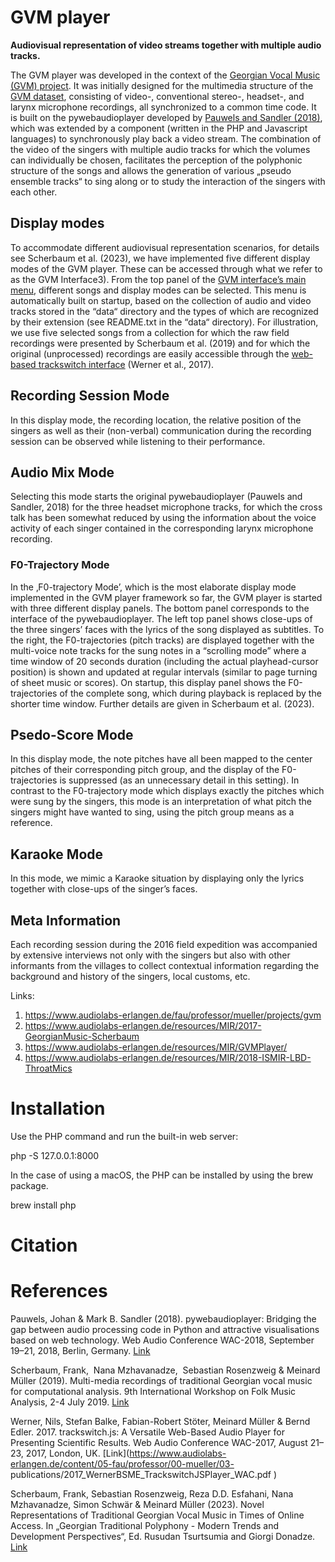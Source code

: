 # GVM player

**Audiovisual representation of video streams together with multiple audio tracks.**

The GVM player was developed in the context of the [Georgian Vocal Music (GVM) project](https://www.audiolabs-erlangen.de/fau/professor/mueller/projects/gvm). It was initially designed for the multimedia structure of the [GVM dataset](https://www.audiolabs-erlangen.de/resources/MIR/2017-GeorgianMusic-Scherbaum), consisting of video-, conventional stereo-, headset-, and larynx microphone recordings, all synchronized to a common time code. It is built on the pywebaudioplayer developed by [Pauwels and Sandler (2018)](https://github.com/resfahani/GVM-Interface#references), which was extended by a component (written in the PHP and Javascript languages) to synchronously play back a video stream. The combination of the video of the singers with multiple audio tracks for which  the volumes can individually be chosen, facilitates the perception of the polyphonic structure  of the songs and allows the generation of various „pseudo ensemble tracks“ to sing along or to study the interaction of the singers with each other.


## Display modes

To accommodate different audiovisual representation scenarios, for details see Scherbaum et al. (2023), we have implemented five different display modes of the GVM player. These can be accessed through what we refer to as the GVM Interface3).  From the top panel of the [GVM interface’s main menu](https://www.audiolabs-erlangen.de/resources/MIR/GVMPlayer/),  different songs and display modes can be selected.  This menu is automatically built on startup, based on the collection of audio and video tracks stored in the “data“ directory and the types of which are recognized by their extension (see README.txt in the “data“ directory).  For illustration, we use five selected songs from a collection for which the raw field recordings were presented by  Scherbaum et al. (2019) and for which the original (unprocessed) recordings are easily accessible through the [web-based trackswitch interface](https://www.audiolabs-erlangen.de/resources/MIR/2018-ISMIR-LBD-ThroatMics) (Werner et al., 2017).


## Recording Session Mode

In this display mode, the recording location, the relative position of the singers as well as their (non-verbal) communication during the recording session can be observed while listening to their performance.

## Audio Mix Mode

Selecting this mode starts the original pywebaudioplayer (Pauwels and Sandler, 2018) for the three headset microphone tracks, for which the cross talk has been somewhat reduced by using the information about the voice activity of each singer contained in the corresponding larynx microphone recording.

### F0-Trajectory Mode
In the ‚F0-trajectory Mode’, which is the most elaborate display mode implemented in the GVM player framework so far, the GVM player is started with three different display panels. The bottom panel corresponds to the interface of the pywebaudioplayer. The left top panel shows close-ups of the three singers’ faces with the lyrics of the song displayed as subtitles. To the right, the F0-trajectories (pitch tracks) are displayed together with the multi-voice note tracks for the sung notes in a “scrolling mode” where a time window of 20 seconds duration (including the actual playhead-cursor position) is shown and updated at regular intervals (similar to page turning of sheet music or scores). On startup, this display panel shows the F0-trajectories of the complete song, which during playback is replaced by the shorter time window. Further details are given in Scherbaum et al. (2023).

## Psedo-Score Mode

In this display mode, the note pitches have all been mapped to the center pitches of their corresponding pitch group, and the display of the F0-trajectories is suppressed (as an unnecessary detail in this setting). In contrast to the F0-trajectory mode which displays exactly the pitches which were sung by the singers, this mode is an interpretation of what pitch the singers might have wanted to sing, using the pitch group means as a reference.

## Karaoke Mode
In this mode, we mimic a Karaoke situation by displaying only the lyrics together with close-ups of the singer’s faces.

## Meta Information

Each recording session during the 2016 field expedition was accompanied by extensive interviews not only with the singers but also with other informants from the villages to collect contextual information regarding the background and history of the singers, local customs, etc.

Links:
1) https://www.audiolabs-erlangen.de/fau/professor/mueller/projects/gvm
2) https://www.audiolabs-erlangen.de/resources/MIR/2017-GeorgianMusic-Scherbaum
3) https://www.audiolabs-erlangen.de/resources/MIR/GVMPlayer/
4) https://www.audiolabs-erlangen.de/resources/MIR/2018-ISMIR-LBD-ThroatMics


# Installation
Use the PHP command and run the built-in web server:

php -S 127.0.0.1:8000

In the case of using a macOS, the PHP can be installed by using the brew package.

brew install php

# Citation

# References
Pauwels, Johan & Mark B. Sandler (2018). pywebaudioplayer: Bridging the gap between audio processing code in Python and attractive visualisations based on web technology. Web Audio Conference WAC-2018, September 19–21, 2018, Berlin, Germany.  [Link](https://webaudioconf.com/_data/papers/pdf/2018/2018_19.pdf)

Scherbaum, Frank,  Nana Mzhavanadze,  Sebastian Rosenzweig & Meinard Müller (2019). Multi-media recordings of traditional Georgian vocal music for computational analysis. 9th International Workshop on Folk Music Analysis, 2-4 July 2019. [Link](https://www.uni-potsdam.de/fileadmin/projects/soundscapelab/PapersMusic/2019/Scherbaum_etal_FMA2019_final.pdf)

Werner, Nils, Stefan Balke, Fabian-Robert Stöter, Meinard Müller & Bernd Edler. 2017. trackswitch.js: A Versatile Web-Based Audio Player for Presenting Scientific Results. Web Audio Conference WAC-2017, August 21–23, 2017, London, UK. [Link](https://www.audiolabs-erlangen.de/content/05-fau/professor/00-mueller/03- publications/2017_WernerBSME_TrackswitchJSPlayer_WAC.pdf  )



Scherbaum, Frank, Sebastian Rosenzweig, Reza D.D. Esfahani,  Nana Mzhavanadze, Simon Schwär & Meinard Müller (2023).  Novel Representations of Traditional Georgian Vocal Music in Times of Online Access. In „Georgian Traditional Polyphony - Modern Trends and Development Perspectives“, Ed. Rusudan Tsurtsumia and Giorgi Donadze. [Link]()







